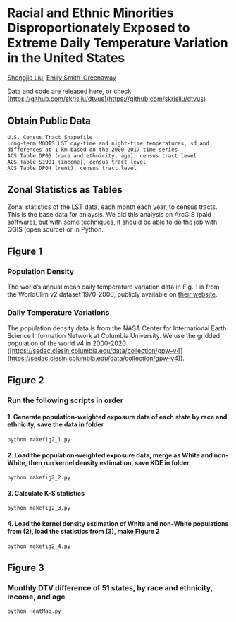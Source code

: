 # Racial and Ethnic Minorities Disproportionately Exposed to Extreme Daily Temperature Variation in the United States

[Shengjie Liu](https://skrisliu.com), [Emily Smith-Greenaway](http://emilysmithgreenaway.org/)

Data and code are released here, or check [https://github.com/skrisliu/dtvus](https://github.com/skrisliu/dtvus)


## Obtain Public Data
    U.S. Census Tract Shapefile
    Long-term MODIS LST day-time and night-time temperatures, sd and differences at 1 km based on the 2000–2017 time series
    ACS Table DP05 (race and ethnicity, age), census tract level
    ACS Table S1901 (income), census tract level
    ACS Table DP04 (rent), census tract level


## Zonal Statistics as Tables

Zonal statistics of the LST data, each month each year, to census tracts. This is the base data for anlaysis. We did this analysis on ArcGIS (paid software), but with some techniques, it should be able to do the job with QGIS (open source) or in Python. 
    

## Figure 1

### Population Density

The world’s annual mean daily temperature variation data in Fig. 1 is from the WorldClim v2 dataset 1970-2000, publicly available on [their website](https://www.worldclim.com/version2). 

### Daily Temperature Variations

The population density data is from the NASA Center for International Earth Science Information Network at Columbia University. We use the gridded population of the world v4 in 2000-2020 ([https://sedac.ciesin.columbia.edu/data/collection/gpw-v4](https://sedac.ciesin.columbia.edu/data/collection/gpw-v4)).


## Figure 2

### Run the following scripts in order

#### 1. Generate population-weighted exposure data of each state by race and ethnicity, save the data in folder
    python makefig2_1.py

#### 2. Load the population-weighted exposure data, merge as White and non-White, then run kernel density estimation, save KDE in folder
    python makefig2_2.py

#### 3. Calculate K-S statistics
    python makefig2_3.py

#### 4. Load the kernel density estimation of White and non-White populations from (2), load the statistics from (3), make Figure 2
    python makefig2_4.py


## Figure 3

### Monthly DTV difference of 51 states, by race and ethnicity, income, and age
    python HeatMap.py
